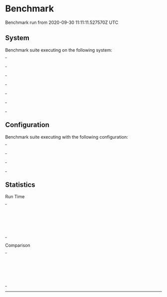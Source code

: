 # Benchmark

Benchmark run from 2020-09-30 11:11:11.527570Z UTC

## System

Benchmark suite executing on the following system:

<table style="width: 1%">
  <tr>
    <th style="width: 1%; white-space: nowrap">Operating System</th>
    <td>Linux</td>
  </tr><tr>
    <th style="white-space: nowrap">CPU Information</th>
    <td style="white-space: nowrap">Intel(R) Core(TM) i7-6700HQ CPU @ 2.60GHz</td>
  </tr><tr>
    <th style="white-space: nowrap">Number of Available Cores</th>
    <td style="white-space: nowrap">8</td>
  </tr><tr>
    <th style="white-space: nowrap">Available Memory</th>
    <td style="white-space: nowrap">7.87 GB</td>
  </tr><tr>
    <th style="white-space: nowrap">Elixir Version</th>
    <td style="white-space: nowrap">1.10.4</td>
  </tr><tr>
    <th style="white-space: nowrap">Erlang Version</th>
    <td style="white-space: nowrap">23.0.3</td>
  </tr>
</table>

## Configuration

Benchmark suite executing with the following configuration:

<table style="width: 1%">
  <tr>
    <th style="width: 1%">:time</th>
    <td style="white-space: nowrap">5 s</td>
  </tr><tr>
    <th>:parallel</th>
    <td style="white-space: nowrap">1</td>
  </tr><tr>
    <th>:warmup</th>
    <td style="white-space: nowrap">2 s</td>
  </tr>
</table>

## Statistics

Run Time
<table style="width: 1%">
  <tr>
    <th>Name</th>
    <th style="text-align: right">IPS</th>
    <th style="text-align: right">Average</th>
    <th style="text-align: right">Devitation</th>
    <th style="text-align: right">Median</th>
    <th style="text-align: right">99th&nbsp;%</th>
  </tr>
  <tr>
    <td style="white-space: nowrap">Lexer compilation time - ascii only</td>
    <td style="white-space: nowrap; text-align: right">0.0586</td>
    <td style="white-space: nowrap; text-align: right">17.07 s</td>
    <td style="white-space: nowrap; text-align: right">±0.00%</td>
    <td style="white-space: nowrap; text-align: right">17.07 s</td>
    <td style="white-space: nowrap; text-align: right">17.07 s</td>
  </tr>
  <tr>
    <td style="white-space: nowrap">Lexer compilation time - regex</td>
    <td style="white-space: nowrap; text-align: right">0.0549</td>
    <td style="white-space: nowrap; text-align: right">18.21 s</td>
    <td style="white-space: nowrap; text-align: right">±0.00%</td>
    <td style="white-space: nowrap; text-align: right">18.21 s</td>
    <td style="white-space: nowrap; text-align: right">18.21 s</td>
  </tr>
  <tr>
    <td style="white-space: nowrap">Lexer compilation time - parsec</td>
    <td style="white-space: nowrap; text-align: right">0.0271</td>
    <td style="white-space: nowrap; text-align: right">36.90 s</td>
    <td style="white-space: nowrap; text-align: right">±0.00%</td>
    <td style="white-space: nowrap; text-align: right">36.90 s</td>
    <td style="white-space: nowrap; text-align: right">36.90 s</td>
  </tr>
</table>
Comparison
<table style="width: 1%">
  <tr>
    <th>Name</th>
    <th style="text-align: right">IPS</th>
    <th style="text-align: right">Slower</th>
  <tr>
    <td style="white-space: nowrap">Lexer compilation time - ascii only</td>
    <td style="white-space: nowrap;text-align: right">0.0586</td>
    <td>&nbsp;</td>
  </tr>
  <tr>
    <td style="white-space: nowrap">Lexer compilation time - regex</td>
    <td style="white-space: nowrap; text-align: right">0.0549</td>
    <td style="white-space: nowrap; text-align: right">1.07x</td>
  </tr>
  <tr>
    <td style="white-space: nowrap">Lexer compilation time - parsec</td>
    <td style="white-space: nowrap; text-align: right">0.0271</td>
    <td style="white-space: nowrap; text-align: right">2.16x</td>
  </tr>
</table>
<hr/>
